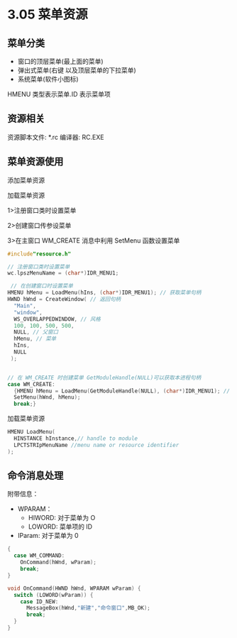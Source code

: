 # 3.05 菜单资源

## 菜单分类

- 窗口的顶层菜单(最上面的菜单)
- 弹出式菜单(右键 以及顶层菜单的下拉菜单)
- 系统菜单(软件小图标)

HMENU 类型表示菜单.ID 表示菜单项

## 资源相关

资源脚本文件: \*.rc
编译器: RC.EXE

## 菜单资源使用

添加菜单资源

加载菜单资源

1>注册窗口类时设置菜单

2>创建窗口传参设菜单

3>在主窗口 WM_CREATE 消息中利用 SetMenu 函数设置菜单

```cpp
#include"resource.h"

// 注册窗口类时设置菜单
wc.lpszMenuName = (char*)IDR_MENU1;

 // 在创建窗口时设置菜单
HMENU hMenu = LoadMenu(hIns, (char*)IDR_MENU1); // 获取菜单句柄
HWND hWnd = CreateWindow( // 返回句柄
  "Main",
  "window",
  WS_OVERLAPPEDWINDOW, // 风格
  100, 100, 500, 500,
  NULL, // 父窗口
  hMenu, // 菜单
  hIns,
  NULL
 );


// 在 WM_CREATE 时创建菜单 GetModuleHandle(NULL)可以获取本进程句柄
case WM_CREATE:
  {HMENU hMenu = LoadMenu(GetModuleHandle(NULL), (char*)IDR_MENU1); // 获取菜单句柄
  SetMenu(hWnd, hMenu);
  break;}
```

加载菜单资源

```cpp
HMENU LoadMenu(
  HINSTANCE hInstance,// handle to module
  LPCTSTRIpMenuName //menu name or resource identifier
);
```

## 命令消息处理

附带信息：

- WPARAM：
  - HIWORD: 对于菜单为 O
  - LOWORD: 菜单项的 ID
- lParam: 对于菜单为 0

```cpp
{
  case WM_COMMAND:
    OnCommand(hWnd, wParam);
    break;
}

void OnCommand(HWND hWnd, WPARAM wParam) {
  switch (LOWORD(wParam)) {
    case ID_NEW:
      MessageBox(hWnd,"新建","命令窗口",MB_OK);
      break;
  }
}
```
